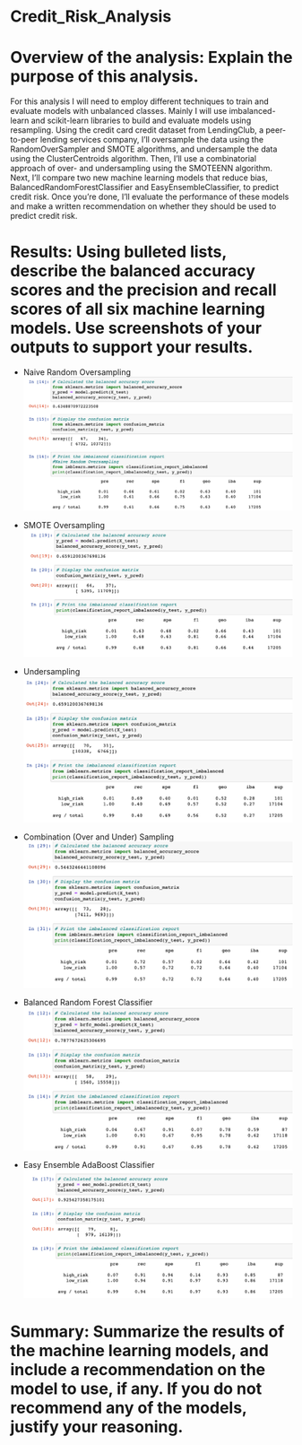 # Credit_Risk_Analysis

# Overview of the analysis: Explain the purpose of this analysis.

For this analysis I will need to employ different techniques to train and evaluate models with unbalanced classes. Mainly I will use imbalanced-learn and scikit-learn libraries to build and evaluate models using resampling. 
Using the credit card credit dataset from LendingClub, a peer-to-peer lending services company, I’ll oversample the data using the RandomOverSampler and SMOTE algorithms, and undersample the data using the ClusterCentroids algorithm. Then, I’ll use a combinatorial approach of over- and undersampling using the SMOTEENN algorithm. Next, I’ll compare two new machine learning models that reduce bias, BalancedRandomForestClassifier and EasyEnsembleClassifier, to predict credit risk. Once you’re done, I’ll evaluate the performance of these models and make a written recommendation on whether they should be used to predict credit risk.

# Results: Using bulleted lists, describe the balanced accuracy scores and the precision and recall scores of all six machine learning models. Use screenshots of your outputs to support your results.
* Naive Random Oversampling
!['Naive%20Random%20Oversampling](https://github.com/cbrito3/Credit_Risk_Analysis/blob/main/Naive%20Random%20Oversampling.png)

* SMOTE Oversampling
!['SMOTE%20Oversampling](https://github.com/cbrito3/Credit_Risk_Analysis/blob/main/SMOTE%20Oversampling.png)

* Undersampling
!['Undersampling](https://github.com/cbrito3/Credit_Risk_Analysis/blob/main/Undersampling.png)

* Combination (Over and Under) Sampling
!['Combination%20(Over%20and%20Under)%20Sampling](https://github.com/cbrito3/Credit_Risk_Analysis/blob/main/Combination%20(Over%20and%20Under)%20Sampling.png)

* Balanced Random Forest Classifier
!['Balanced%20Random%20Forest%20Classifier](https://github.com/cbrito3/Credit_Risk_Analysis/blob/main/Balanced%20Random%20Forest%20Classifier.png)

* Easy Ensemble AdaBoost Classifier
!['Easy%20Ensemble%20AdaBoost%20Classifier](https://github.com/cbrito3/Credit_Risk_Analysis/blob/main/Easy%20Ensemble%20AdaBoost%20Classifier.png)


# Summary: Summarize the results of the machine learning models, and include a recommendation on the model to use, if any. If you do not recommend any of the models, justify your reasoning.





